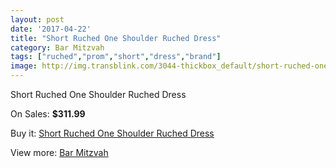 ```yaml
---
layout: post
date: '2017-04-22'
title: "Short Ruched One Shoulder Ruched Dress"
category: Bar Mitzvah
tags: ["ruched","prom","short","dress","brand"]
image: http://img.transblink.com/3044-thickbox_default/short-ruched-one-shoulder-ruched-dress.jpg
---
```

Short Ruched One Shoulder Ruched Dress

On Sales: **$311.99**
<a href="https://www.transblink.com/en/bar-mitzvah/964-short-ruched-one-shoulder-ruched-dress.html"><amp-img layout="responsive" width="600" height="600" src="//img.transblink.com/3044-thickbox_default/short-ruched-one-shoulder-ruched-dress.jpg" alt="Short Ruched One Shoulder Ruched Dress 0" /></a>
<a href="https://www.transblink.com/en/bar-mitzvah/964-short-ruched-one-shoulder-ruched-dress.html"><amp-img layout="responsive" width="600" height="600" src="//img.transblink.com/3047-thickbox_default/short-ruched-one-shoulder-ruched-dress.jpg" alt="Short Ruched One Shoulder Ruched Dress 1" /></a>
<a href="https://www.transblink.com/en/bar-mitzvah/964-short-ruched-one-shoulder-ruched-dress.html"><amp-img layout="responsive" width="600" height="600" src="//img.transblink.com/3046-thickbox_default/short-ruched-one-shoulder-ruched-dress.jpg" alt="Short Ruched One Shoulder Ruched Dress 2" /></a>
<a href="https://www.transblink.com/en/bar-mitzvah/964-short-ruched-one-shoulder-ruched-dress.html"><amp-img layout="responsive" width="600" height="600" src="//img.transblink.com/3045-thickbox_default/short-ruched-one-shoulder-ruched-dress.jpg" alt="Short Ruched One Shoulder Ruched Dress 3" /></a>

Buy it: [Short Ruched One Shoulder Ruched Dress](https://www.transblink.com/en/bar-mitzvah/964-short-ruched-one-shoulder-ruched-dress.html "Short Ruched One Shoulder Ruched Dress")

View more: [Bar Mitzvah](https://www.transblink.com/en/2-bar-mitzvah "Bar Mitzvah")